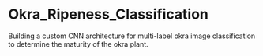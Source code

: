 # Okra_Ripeness_Classification
Building a custom CNN architecture for multi-label okra image classification to determine the maturity of the okra plant.
